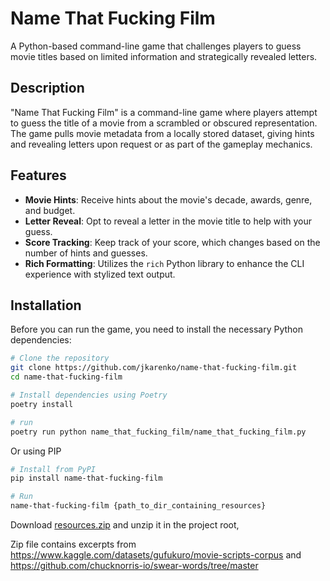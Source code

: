 # Name That Fucking Film

A Python-based command-line game that challenges players to guess movie titles based on limited information and strategically revealed letters.

## Description

"Name That Fucking Film" is a command-line game where players attempt to guess the title of a movie from a scrambled or obscured representation. The game pulls movie metadata from a locally stored dataset, giving hints and revealing letters upon request or as part of the gameplay mechanics.

## Features

- **Movie Hints**: Receive hints about the movie's decade, awards, genre, and budget.
- **Letter Reveal**: Opt to reveal a letter in the movie title to help with your guess.
- **Score Tracking**: Keep track of your score, which changes based on the number of hints and guesses.
- **Rich Formatting**: Utilizes the `rich` Python library to enhance the CLI experience with stylized text output.

## Installation

Before you can run the game, you need to install the necessary Python dependencies:

```bash
# Clone the repository
git clone https://github.com/jkarenko/name-that-fucking-film.git
cd name-that-fucking-film

# Install dependencies using Poetry
poetry install

# run
poetry run python name_that_fucking_film/name_that_fucking_film.py
```

Or using PIP
```bash
# Install from PyPI
pip install name-that-fucking-film

# Run
name-that-fucking-film {path_to_dir_containing_resources}
```

Download [resources.zip](https://www.dropbox.com/scl/fi/3p4r5drnp8s79lz7fmt8k/resources.zip?rlkey=hnubde0f9jadzthscimz2nx5b&st=54mjk0kb&dl=0) and unzip it in the project root,

Zip file contains excerpts from https://www.kaggle.com/datasets/gufukuro/movie-scripts-corpus
and https://github.com/chucknorris-io/swear-words/tree/master

